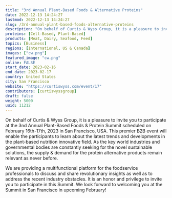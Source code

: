 ```yaml
---
title: "3rd Annual Plant-Based Foods & Alternative Proteins"
date: 2022-12-13 14:24:27
lastmod: 2022-12-13 14:24:27
slug: /3rd-annual-plant-based-foods-alternative-proteins
description: "On behalf of Curtis & Wyss Group, it is a pleasure to invite you to participate at the 3nd Annual Plant-Based Foods & Protein Summit scheduled on February 16th-17th, 2023 in San Francisco, USA. This premier B2B event will enable the participants to learn about the latest trends and developments in the plant-based nutrition innovative field. As the key world industries and governmental bodies are constantly seeking for the novel sustainable solutions, the supply & demand for the protein alternative products remain relevant as never before."
proteins: [Cell-Based, Plant-Based]
products: [Meat, Dairy, Seafood, Feed]
topics: [Business]
regions: [International, US & Canada]
images: ["cw.png"]
featured_image: "cw.png"
online: FALSE
start_date: 2023-02-16
end_date: 2023-02-17
country: United States
city: San Francisco
website: "https://curtiswyss.com/event/17"
contributors: [curtiswyssgroup]
draft: false
weight: 5000
uuid: 11212
---
```

On behalf of Curtis & Wyss Group, it is a pleasure to invite you to
participate at the 3nd Annual Plant-Based Foods & Protein Summit
scheduled on February 16th-17th, 2023 in San Francisco, USA. This
premier B2B event will enable the participants to learn about the latest
trends and developments in the plant-based nutrition innovative field.
As the key world industries and governmental bodies are constantly
seeking for the novel sustainable solutions, the supply & demand for the
protein alternative products remain relevant as never before.

We are providing a multifunctional platform for the foodservice
professionals to discuss and share revolutionary insights as well as to
address the recent industry obstacles. It is an honor and privilege to
invite you to participate in this Summit. We look forward to welcoming
you at the Summit in San Francisco in upcoming February!
